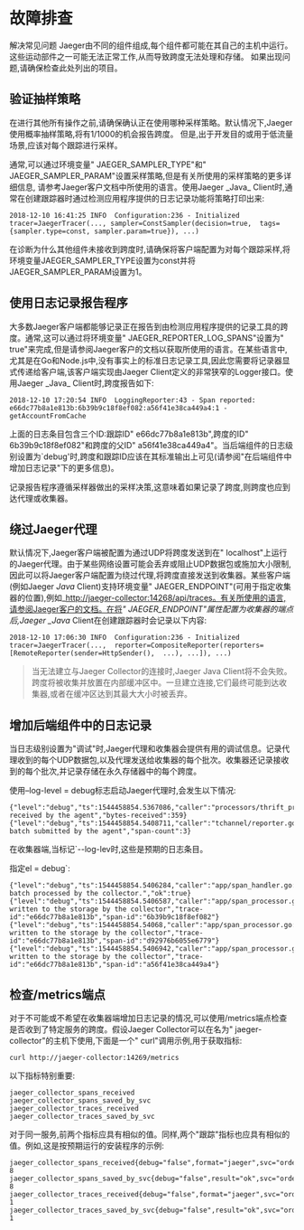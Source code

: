 # 故障排查

解决常见问题 Jaeger由不同的组件组成,每个组件都可能在其自己的主机中运行。这些运动部件之一可能无法正常工作,从而导致跨度无法处理和存储。 如果出现问题,请确保检查此处列出的项目。

## 验证抽样策略

在进行其他所有操作之前,请确保确认正在使用哪种采样策略。默认情况下,Jaeger使用概率抽样策略,将有1/1000的机会报告跨度。 但是,出于开发目的或用于低流量场景,应该对每个跟踪进行采样。

通常,可以通过环境变量" JAEGER_SAMPLER\_TYPE"和" JAEGER\_SAMPLER\_PARAM"设置采样策略,但是有关所使用的采样策略的更多详细信息, 请参考Jaeger客户文档中所使用的语言。使用Jaeger \_Java_ Client时,通常在创建跟踪器时通过检测应用程序提供的日志记录功能将策略打印出来:

```text
2018-12-10 16:41:25 INFO  Configuration:236 - Initialized  tracer=JaegerTracer(..., sampler=ConstSampler(decision=true,  tags={sampler.type=const, sampler.param=true}), ...)
```

在诊断为什么其他组件未接收到跨度时,请确保将客户端配置为对每个跟踪采样,将环境变量JAEGER\_SAMPLER\_TYPE设置为const并将JAEGER\_SAMPLER\_PARAM设置为1。

## 使用日志记录报告程序

大多数Jaeger客户端都能够记录正在报告到由检测应用程序提供的记录工具的跨度。通常,这可以通过将环境变量" JAEGER_REPORTER\_LOG\_SPANS"设置为" true"来完成,但是请参阅Jaeger客户的文档以获取所使用的语言。在某些语言中,尤其是在Go和Node.js中,没有事实上的标准日志记录工具,因此您需要将记录器显式传递给客户端,该客户端实现由Jaeger Client定义的非常狭窄的Logger接口。使用Jaeger \_Java_ Client时,跨度报告如下:

```text
2018-12-10 17:20:54 INFO  LoggingReporter:43 - Span reported:  e66dc77b8a1e813b:6b39b9c18f8ef082:a56f41e38ca449a4:1 -  getAccountFromCache
```

上面的日志条目包含三个ID:跟踪ID" e66dc77b8a1e813b",跨度的ID" 6b39b9c18f8ef082"和跨度的父ID" a56f41e38ca449a4"。当后端组件的日志级别设置为\`debug'时,跨度和跟踪ID应该在其标准输出上可见\(请参阅"在后端组件中增加日志记录"下的更多信息\)。

记录报告程序遵循采样器做出的采样决策,这意味着如果记录了跨度,则跨度也应到达代理或收集器。

## 绕过Jaeger代理

默认情况下,Jaeger客户端被配置为通过UDP将跨度发送到在" localhost"上运行的Jaeger代理。由于某些网络设置可能会丢弃或阻止UDP数据包或施加大小限制,因此可以将Jaeger客户端配置为绕过代理,将跨度直接发送到收集器。某些客户端\(例如Jaeger _Java_ Client\)支持环境变量" JAEGER_ENDPOINT"\(可用于指定收集器的位置\),例如_[http://jaeger-collector:14268/api/traces。有关所使用的语言,请参阅Jaeger客户的文档。在将](http://jaeger-collector:14268/api/traces。有关所使用的语言,请参阅Jaeger客户的文档。在将)_" JAEGER\_ENDPOINT"属性配置为收集器的端点后,Jaeger \_Java_ Client在创建跟踪器时会记录以下内容:

```text
2018-12-10 17:06:30 INFO  Configuration:236 - Initialized  tracer=JaegerTracer(...,  reporter=CompositeReporter(reporters=[RemoteReporter(sender=HttpSender(),  ...), ...]), ...)
```

> 当无法建立与Jaeger Collector的连接时,Jaeger Java Client将不会失败。跨度将被收集并放置在内部缓冲区中。一旦建立连接,它们最终可能到达收集器,或者在缓冲区达到其最大大小时被丢弃。

## 增加后端组件中的日志记录

当日志级别设置为"调试"时,Jaeger代理和收集器会提供有用的调试信息。记录代理收到的每个UDP数据包,以及代理发送给收集器的每个批次。收集器还记录接收到的每个批次,并记录存储在永久存储器中的每个跨度。

使用–log-level = debug标志启动Jaeger代理时,会发生以下情况:

```text
{"level":"debug","ts":1544458854.5367086,"caller":"processors/thrift_processor.go:113","msg":"Span(s) received by the agent","bytes-received":359}
{"level":"debug","ts":1544458854.5408711,"caller":"tchannel/reporter.go:133","msg":"Span batch submitted by the agent","span-count":3}
```

在收集器端,当标记\`--log-lev时,这些是预期的日志条目。

指定el = debug\`:

```text
{"level":"debug","ts":1544458854.5406284,"caller":"app/span_handler.go:90","msg":"Span batch processed by the collector.","ok":true}
{"level":"debug","ts":1544458854.5406587,"caller":"app/span_processor.go:105","msg":"Span written to the storage by the collector","trace-id":"e66dc77b8a1e813b","span-id":"6b39b9c18f8ef082"}
{"level":"debug","ts":1544458854.54068,"caller":"app/span_processor.go:105","msg":"Span written to the storage by the collector","trace-id":"e66dc77b8a1e813b","span-id":"d92976b6055e6779"}
{"level":"debug","ts":1544458854.5406942,"caller":"app/span_processor.go:105","msg":"Span written to the storage by the collector","trace-id":"e66dc77b8a1e813b","span-id":"a56f41e38ca449a4"}
```

## 检查/metrics端点

对于不可能或不希望在收集器端增加日志记录的情况,可以使用/metrics端点检查是否收到了特定服务的跨度。假设Jaeger Collector可以在名为" jaeger-collector"的主机下使用,下面是一个" curl"调用示例,用于获取指标:

```text
curl http://jaeger-collector:14269/metrics
```

以下指标特别重要:

```text
jaeger_collector_spans_received
jaeger_collector_spans_saved_by_svc
jaeger_collector_traces_received
jaeger_collector_traces_saved_by_svc
```

对于同一服务,前两个指标应具有相似的值。同样,两个"跟踪"指标也应具有相似的值。例如,这是按预期运行的安装程序的示例:

```text
jaeger_collector_spans_received{debug="false",format="jaeger",svc="order"} 8
jaeger_collector_spans_saved_by_svc{debug="false",result="ok",svc="order"} 8
jaeger_collector_traces_received{debug="false",format="jaeger",svc="order"} 1
jaeger_collector_traces_saved_by_svc{debug="false",result="ok",svc="order"} 1
```

